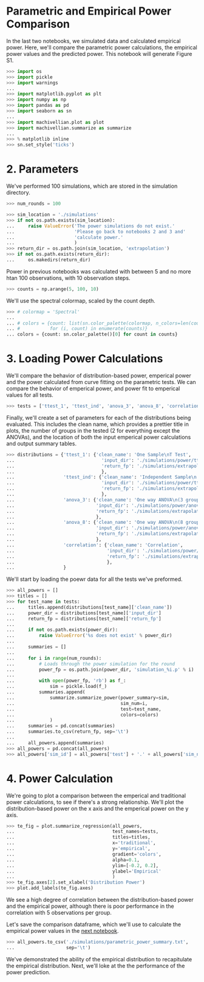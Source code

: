 # Parametric and Empirical Power Comparison

In the last two notebooks, we simulated data and calculated empirical power. Here, we'll compare the parametric power calculations, the empirical power values and the predicted power. This notebook will generate Figure S1.

```python
>>> import os
>>> import pickle
>>> import warnings
...
>>> import matplotlib.pyplot as plt
>>> import numpy as np
>>> import pandas as pd
>>> import seaborn as sn
...
>>> import machivellian.plot as plot
>>> import machivellian.summarize as summarize
...
>>> % matplotlib inline
>>> sn.set_style('ticks')
```

# 2. Parameters

We've performed 100 simulations, which are stored in the simulation directory.

```python
>>> num_rounds = 100
```

```python
>>> sim_location = './simulations'
>>> if not os.path.exists(sim_location):
...     raise ValueError('The power simulations do not exist.'
...                      'Please go back to notebooks 2 and 3 and'
...                      'calculate power.'
...                      )
>>> return_dir = os.path.join(sim_location, 'extrapolation')
>>> if not os.path.exists(return_dir):
...     os.makedirs(return_dir)
```

Power in previous notebooks was calculated with between 5 and no more htan 100 observations, with 10 observation steps.

```python
>>> counts = np.arange(5, 100, 10)
```

We'll use the spectral colormap, scaled by the count depth.

```python
>>> # colormap = 'Spectral'
...
... # colors = {count: list(sn.color_palette(colormap, n_colors=len(counts))[i])
... #           for (i, count) in enumerate(counts)}
... colors = {count: sn.color_palette()[0] for count in counts}
```

# 3. Loading Power Calculations

We'll compare the behavior of distribution-based power, emperical power and the power calculated from curve fitting on the parametric tests. We can compare the behavior of emperical power, and power fit to emperical values for all tests.

```python
>>> tests = ['ttest_1', 'ttest_ind', 'anova_3', 'anova_8', 'correlation']
```

Finally, we'll create a set of parameters for each of the distributions being evaluated. This includes the clean name, which provides a prettier title in plots, the number of groups in the tested (2 for everything except the ANOVAs), and the location of both the input emperical power calculations and output summary tables.

```python
>>> distributions = {'ttest_1': {'clean_name': 'One Sample\nT Test',
...                                'input_dir': './simulations/power/ttest_1/',
...                                'return_fp': './simulations/extrapolation/ttest_1.txt'
...                                },
...                  'ttest_ind': {'clean_name': 'Independent Sample\n T Test',
...                                'input_dir': './simulations/power/ttest_ind',
...                                'return_fp': './simulations/extrapolation/ttest_ind.txt'
...                                },
...                  'anova_3': {'clean_name': 'One way ANOVA\n(3 groups)',
...                              'input_dir': './simulations/power/anova_3',
...                              'return_fp': './simulations/extrapolation/anova_3.txt'
...                              },
...                  'anova_8': {'clean_name': 'One way ANOVA\n(8 groups)',
...                              'input_dir': './simulations/power/anova_8',
...                              'return_fp': './simulations/extrapolation/anova_8.txt'
...                              },
...                  'correlation': {'clean_name': 'Correlation',
...                                  'input_dir': './simulations/power/correlation',
...                                  'return_fp': './simulations/extrapolation/correlation.txt'
...                                  },
...                  }
```

We'll start by loading the poewr data for all the tests we've preformed.

```python
>>> all_powers = []
>>> titles = []
>>> for test_name in tests:
...     titles.append(distributions[test_name]['clean_name'])
...     power_dir = distributions[test_name]['input_dir']
...     return_fp = distributions[test_name]['return_fp']
...
...     if not os.path.exists(power_dir):
...         raise ValueError('%s does not exist' % power_dir)
...
...     summaries = []
...
...     for i in range(num_rounds):
...         # Loads through the power simulation for the round
...         power_fp = os.path.join(power_dir, 'simulation_%i.p' % i)
...
...         with open(power_fp, 'rb') as f_:
...             sim = pickle.load(f_)
...         summaries.append(
...             summarize.summarize_power(power_summary=sim,
...                                       sim_num=i,
...                                       test=test_name,
...                                       colors=colors)
...             )
...     summaries = pd.concat(summaries)
...     summaries.to_csv(return_fp, sep='\t')
...
...     all_powers.append(summaries)
>>> all_powers = pd.concat(all_powers)
>>> all_powers['sim_id'] = all_powers['test'] + '.' + all_powers['sim_num'].astype(str)
```

# 4. Power Calculation

We're going to plot a comparison between the emperical and traditional power calculations, to see if there's a strong relationship. We'll plot the distribution-based power on the x axis and the emperical power on the y axis.

```python
>>> te_fig = plot.summarize_regression(all_powers,
...                                    test_names=tests,
...                                    titles=titles,
...                                    x='traditional',
...                                    y='empirical',
...                                    gradient='colors',
...                                    alpha=0.1,
...                                    ylim=[-0.2, 0.2],
...                                    ylabel='Empirical'
...                                    )
>>> te_fig.axes[2].set_xlabel('Distribution Power')
>>> plot.add_labels(te_fig.axes)
```

We see a high degree of correlation between the distribution-based power and the empirical power, although there is poor performance in the correlation with 5 observations per group.

Let's save the comparison dataframe, which we'll use to calculate the empirical power values in the [next notebook]().

```python
>>> all_powers.to_csv('./simulations/parametric_power_summary.txt',
...                   sep='\t')
```

We've demonstrated the ability of the empirical distribution to recapitulate the empirical distribution. Next, we'll loke at the the performance of the power prediction.
